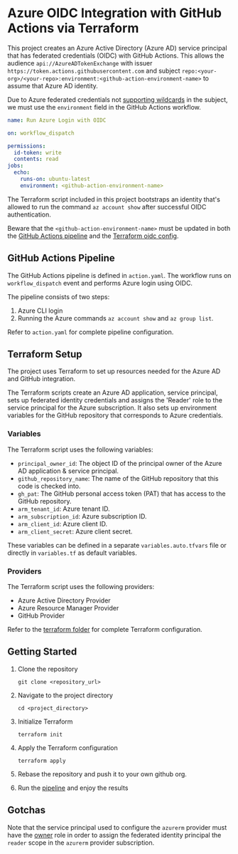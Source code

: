 # Azure OIDC Integration with GitHub Actions via Terraform

This project creates an Azure Active Directory (Azure AD) service principal that has federated credentials (OIDC) with GitHub Actions. This allows the audience `api://AzureADTokenExchange` with issuer `https://token.actions.githubusercontent.com` and subject `repo:<your-org>/<your-repo>:environment:<github-action-environment-name>` to assume that Azure AD identity.

Due to Azure federated credentials not [supporting wildcards](https://stackoverflow.com/questions/71051432/github-actions-azure-oidc-with-subject-value-for-any-branch) in the subject, we must use the `environment` field in the GitHub Actions workflow.

```yaml
name: Run Azure Login with OIDC

on: workflow_dispatch

permissions:
  id-token: write
  contents: read
jobs:
  echo:
    runs-on: ubuntu-latest
    environment: <github-action-environment-name>
```

The Terraform script included in this project bootstraps an identity that's allowed to run the command `az account show` after successful OIDC authentication.

Beware that the `<github-action-environment-name>` must be updated in both the [GitHub Actions pipeline](./.github/workflows/release.yaml) and the [Terraform oidc config](./terraform/azure-oidc.tf).

## GitHub Actions Pipeline

The GitHub Actions pipeline is defined in `action.yaml`. The workflow runs on `workflow_dispatch` event and performs Azure login using OIDC.

The pipeline consists of two steps:

1. Azure CLI login
2. Running the Azure commands `az account show` and `az group list`.

Refer to `action.yaml` for complete pipeline configuration.

## Terraform Setup

The project uses Terraform to set up resources needed for the Azure AD and GitHub integration.

The Terraform scripts create an Azure AD application, service principal, sets up federated identity credentials and assigns the 'Reader' role to the service principal for the Azure subscription. It also sets up environment variables for the GitHub repository that corresponds to Azure credentials.

### Variables

The Terraform script uses the following variables:

- `principal_owner_id`: The object ID of the principal owner of the Azure AD application & service principal.
- `github_repository_name`: The name of the GitHub repository that this code is checked into.
- `gh_pat`: The GitHub personal access token (PAT) that has access to the GitHub repository.
- `arm_tenant_id`: Azure tenant ID.
- `arm_subscription_id`: Azure subscription ID.
- `arm_client_id`: Azure client ID.
- `arm_client_secret`: Azure client secret.

These variables can be defined in a separate `variables.auto.tfvars` file or directly in `variables.tf` as default variables.

### Providers

The Terraform script uses the following providers:

- Azure Active Directory Provider
- Azure Resource Manager Provider
- GitHub Provider

Refer to the [terraform folder](./terraform/) for complete Terraform configuration.

## Getting Started

1. Clone the repository

   ```
   git clone <repository_url>
   ```

2. Navigate to the project directory

   ```
   cd <project_directory>
   ```

3. Initialize Terraform

   ```
   terraform init
   ```

4. Apply the Terraform configuration

   ```
   terraform apply
   ```

5. Rebase the repository and push it to your own github org.

6. Run the [pipeline](./.github/workflows/release.yaml) and enjoy the results

## Gotchas

Note that the service principal used to configure the `azurerm` provider must have the [owner](https://learn.microsoft.com/en-us/azure/role-based-access-control/built-in-roles#owner) role in order to assign the federated identity principal the `reader` scope in the `azurerm` provider subscription.
